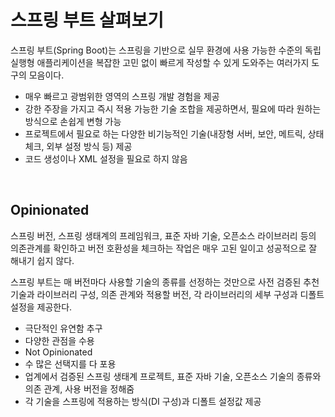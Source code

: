 # 스프링 부트 살펴보기

스프링 부트(Spring Boot)는 스프링을 기반으로 실무 환경에 사용 가능한 수준의 독립실행형 애플리케이션을 복잡한 고민 없이 빠르게 작성할 수 있게 도와주는 여러가지 도구의 모음이다.  

 - 매우 빠르고 광범위한 영역의 스프링 개발 경험을 제공
 - 강한 주장을 가지고 즉시 적용 가능한 기술 조합을 제공하면서, 필요에 따라 원하는 방식으로 손쉽게 변형 가능
 - 프로젝트에서 필요로 하는 다양한 비기능적인 기술(내장형 서버, 보안, 메트릭, 상태 체크, 외부 설정 방식 등) 제공
 - 코드 생성이나 XML 설정을 필요로 하지 않음

<br/>

## Opinionated

스프링 버전, 스프링 생태계의 프레임워크, 표준 자바 기술, 오픈소스 라이브러리 등의 의존관계를 확인하고 버전 호환성을 체크하는 작업은 매우 고된 일이고 성공적으로 잘 해내기 쉽지 않다.  

스프링 부트는 매 버전마다 사용할 기술의 종류를 선정하는 것만으로 사전 검증된 추천 기술과 라이브러리 구성, 의존 관계와 적용할 버전, 각 라이브러리의 세부 구성과 디폴트 설정을 제공한다.  

 - 극단적인 유연함 추구
 - 다양한 관점을 수용
 - Not Opinionated
 - 수 많은 선택지를 다 포용
 - 업계에서 검증된 스프링 생태계 프로젝트, 표준 자바 기술, 오픈소스 기술의 종류와 의존 관계, 사용 버전을 정해줌
 - 각 기술을 스프링에 적용하는 방식(DI 구성)과 디폴트 설정값 제공

